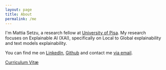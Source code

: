```yaml
---
layout: page
title: About
permalink: /me
---
```


I'm Mattia Setzu, a research fellow at [University of Pisa](https://dottorato.di.unipi.it/). My research focuses on Explainable AI (XAI), specifically on Local to Global explainability and text models explainability.

You can find me on [LinkedIn](linkedin.com/in/mattia-setzu-062b01158), [Github](https://github.com/msetzu/) and contact me [via email](mailto:mattia.setzu@di.unipi.it).

<div class="four ui contacts">
	<a class="medium ui button cv" href="{{ site.baseurl }}/cv"><p><i class="fas fa-newspaper"></i>Curriculum Vitæ</p></a>
</div>